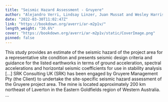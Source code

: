 ```yaml
---
title: "Seismic Hazard Assessment - Gruyere"
author: "Alejandro Verri, Lindsay Linzer, Juan Mussat and Wesley Harrison. SRK Consulting"
date: "2022-03-30T11:02:47Z"
link: "https://bookdown.org/averri/ar-m2p1v/"
length_weight: "30.6%"
cover: "https://bookdown.org/averri/ar-m2p1v/static/CoverImage.png"
pinned: false
---
```


This study provides an estimate of the seismic hazard of the project area for a representative site condition and presents seismic design criteria and guidance for the listed earthworks in terms of ground acceleration, spectral accelerations and horizontal seismic coefficients for use in stability analysis [...] SRK Consulting UK (SRK) has been engaged by Gruyere Management Pty (the Client) to undertake the site-specific seismic hazard assessment of the Gruyere project area. The mine is located approximately 200 km northeast of Laverton in the Eastern Goldfields region of Western Australia. ...

